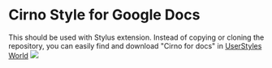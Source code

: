 # Cirno Style for Google Docs
This should be used with Stylus extension. Instead of copying or cloning the repository, you can easily find and download "Cirno for docs" in [UserStyles World](https://userstyles.world/style/17957/cirno-for-docs)
![](https://userstyles.world/preview/17957/0.webp)

